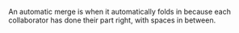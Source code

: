 An automatic merge is when it automatically folds in because each collaborator has done their part right, with spaces in between.